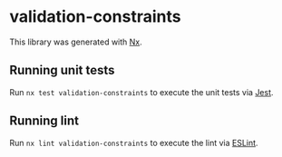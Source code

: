 # validation-constraints

This library was generated with [Nx](https://nx.dev).

## Running unit tests

Run `nx test validation-constraints` to execute the unit tests via [Jest](https://jestjs.io).

## Running lint

Run `nx lint validation-constraints` to execute the lint via [ESLint](https://eslint.org/).
